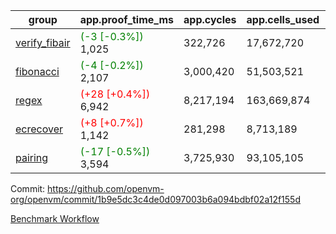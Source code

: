 | group | app.proof_time_ms | app.cycles | app.cells_used | leaf.proof_time_ms | leaf.cycles | leaf.cells_used |
| -- | -- | -- | -- | -- | -- | -- |
| [verify_fibair](https://github.com/openvm-org/openvm/blob/benchmark-results/benchmarks-pr/1928/verify_fibair-1b9e5dc3c4de0d097003b6a094bdbf02a12f155d.md) |<span style='color: green'>(-3 [-0.3%])</span> 1,025 |  322,726 |  17,672,720 |- | - | - |
| [fibonacci](https://github.com/openvm-org/openvm/blob/benchmark-results/benchmarks-pr/1928/fibonacci-1b9e5dc3c4de0d097003b6a094bdbf02a12f155d.md) |<span style='color: green'>(-4 [-0.2%])</span> 2,107 |  3,000,420 |  51,503,521 |- | - | - |
| [regex](https://github.com/openvm-org/openvm/blob/benchmark-results/benchmarks-pr/1928/regex-1b9e5dc3c4de0d097003b6a094bdbf02a12f155d.md) |<span style='color: red'>(+28 [+0.4%])</span> 6,942 |  8,217,194 |  163,669,874 |- | - | - |
| [ecrecover](https://github.com/openvm-org/openvm/blob/benchmark-results/benchmarks-pr/1928/ecrecover-1b9e5dc3c4de0d097003b6a094bdbf02a12f155d.md) |<span style='color: red'>(+8 [+0.7%])</span> 1,142 |  281,298 |  8,713,189 |- | - | - |
| [pairing](https://github.com/openvm-org/openvm/blob/benchmark-results/benchmarks-pr/1928/pairing-1b9e5dc3c4de0d097003b6a094bdbf02a12f155d.md) |<span style='color: green'>(-17 [-0.5%])</span> 3,594 |  3,725,930 |  93,105,105 |- | - | - |


Commit: https://github.com/openvm-org/openvm/commit/1b9e5dc3c4de0d097003b6a094bdbf02a12f155d

[Benchmark Workflow](https://github.com/openvm-org/openvm/actions/runs/16733550014)
